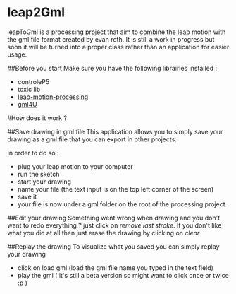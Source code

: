 leap2Gml
========

leapToGml is a processing project that aim to combine the leap motion with the gml file format created by evan roth. It is still a work in progress but soon it will be turned into a proper class rather than an application for easier usage.

##Before you start
Make sure you have the following librairies installed : 
- controleP5
- toxic lib
- [leap-motion-processing](https://github.com/voidplus/leap-motion-processing)
- [gml4U](http://www.graffitimarkuplanguage.com/gml4u/)

#How does it work ? 

##Save drawing in gml file
This application allows you to simply save your drawing as a gml file that you can export in other projects. 

In order to do so : 

- plug your leap motion to your computer 
- run the sketch
- start your drawing 
- name your file (the text input is on the top left corner of the screen)
- save it 
- your file is now under a gml folder on the root of the processing project.

##Edit your drawing 
Something went wrong when drawing and you don't want to redo everything ? just click on _remove last stroke_.
If you don't like what you did at all then just erase the drawing by clicking on _clear_

##Replay the drawing
To visualize what you saved you can simply replay your drawing

- click on load gml (load the gml file name you typed in the text field)
- play the gml ( it's still a beta version so might want to click once or twice :p )
